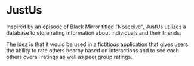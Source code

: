 # JustUs

Inspired by an episode of Black Mirror titled "Nosedive", JustUs utilizes a database to store rating information about individuals and their friends.

The idea is that it would be used in a fictitious application that gives users the ability to rate others nearby based on interactions and to see each others overall ratings as well as peer group ratings. 

